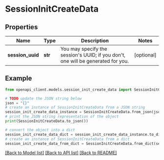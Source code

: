 # SessionInitCreateData


## Properties

Name | Type | Description | Notes
------------ | ------------- | ------------- | -------------
**session_uuid** | **str** | You may specify the session&#39;s UUID; if you don&#39;t, one will be generated for you.  | [optional] 

## Example

```python
from openapi_client.models.session_init_create_data import SessionInitCreateData

# TODO update the JSON string below
json = "{}"
# create an instance of SessionInitCreateData from a JSON string
session_init_create_data_instance = SessionInitCreateData.from_json(json)
# print the JSON string representation of the object
print(SessionInitCreateData.to_json())

# convert the object into a dict
session_init_create_data_dict = session_init_create_data_instance.to_dict()
# create an instance of SessionInitCreateData from a dict
session_init_create_data_from_dict = SessionInitCreateData.from_dict(session_init_create_data_dict)
```
[[Back to Model list]](../README.md#documentation-for-models) [[Back to API list]](../README.md#documentation-for-api-endpoints) [[Back to README]](../README.md)


